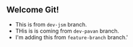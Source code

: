 ## Welcome Git!

- This is from `dev-jsm` branch.
- THis is is coming from `dev-pavan`    branch.
- I'm adding this from `feature-branch` branch.'